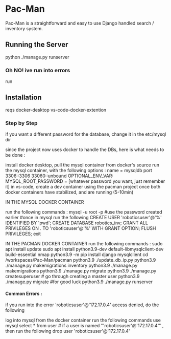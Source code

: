 # Pac-Man

Pac-Man is a straightforward and easy to use Django handled search / inventory system.

## Running the Server

python ./manage.py runserver

### Oh NO! ive run into errors

run

## Installation

reqs
    docker-desktop
    vs-code-docker-extention

### Step by Step

if you want a different password for the database, change it in the etc/mysql dir

since the project now uses docker to handle the DBs, here is what needs to be done :

install docker desktop,
pull the mysql container from docker's source
run the mysql container, with the following options : 
    name = mysqldb
    port 3306::3306
        33060::unbound
    OPTIONAL_ENV_VAR:
        MYSQL_ROOT_PASSWORD = [whatever password you want, just remember it]
in vs-code, create a dev container using the pacman project
once both docker containers have stabilized, and are running (5-10min)

IN THE MYSQL DOCKER CONTAINER

run the following commands : 
    mysql -u root -p #use the password created earlier
    #once in mysql run the following
    CREATE USER 'roboticsuser'@'%' IDENTIFIED BY 'pwd';
    CREATE DATABASE robotics_inv;
    GRANT ALL PRIVILEGES ON *.* TO 'roboticsuser'@'%' WITH GRANT OPTION;
    FLUSH PRIVILEGES;
    exit


IN THE PACMAN DOCKER CONTAINER
run the following commands : 
    sudo apt install update
    sudo apt install python3.9-dev default-libmysqlclient-dev build-essential nmap
    python3.9 -m pip install django mysqlclient
    cd /workspaces/Pac-Man/pacman
    python3.9 ./update_db_ip.py
    python3.9 ./manage.py makemigrations inventory
    python3.9 ./manage.py makemigrations 
    python3.9 ./manage.py migrate
    python3.9 ./manage.py createsuperuser # go through creating a master user
    python3.9 ./manage.py migrate #for good luck
    python3.9 ./manage.py runserver


#### Common Errors :

if you run into the error 'roboticsuser'@'172.17.0.4' access denied, do the following

log into mysql from the docker container
run the following commands
    use mysql
    select * from user # if a user is named "'roboticsuser'@'172.17.0.4'" , then run the following
    drop user 'roboticsuser'@'172.17.0.4'

